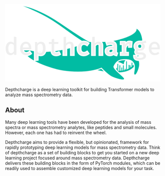 ![depthcharge logo](./static/logo-dark.png#gh-dark-mode-only)

Depthcharge is a deep learning toolkit for building Transformer models to analyze mass spectrometry data.

## About

Many deep learning tools have been developed for the analysis of mass spectra or mass spectrometry analytes, like peptides and small molecules.
However, each one has had to reinvent the wheel.

Depthcharge aims to provide a flexible, but opinionated, framework for rapidly prototyping deep learning models for mass spectrometry data.
Think of depthcharge as a set of building blocks to get you started on a new deep learning project focused around mass spectrometry data.
Depthcharge delivers these building blocks in the form of PyTorch modules, which can be readily used to assemble customized deep learning models for your task.


<style>
  .md-typeset h1 {
    visibility: hidden;
    font-size: 2px;
    margin: 0px;
  }
</style>
